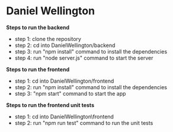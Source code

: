 # Daniel Wellington

**Steps to run the backend**

- step 1: clone the repository
- step 2: cd into DanielWellington/backend
- step 3: run "npm install" command to install the dependencies
- step 4: run "node server.js" command to start the server

**Steps to run the frontend**

- step 1: cd into DanielWellington/frontend
- step 2: run "npm install" command to install the dependencies
- step 3: "npm start" command to start the app

**Steps to run the frontend unit tests**

- step 1: cd into DanielWellington\frontend
- step 2: run "npm run test" command to run the unit tests
